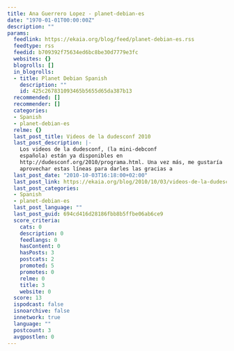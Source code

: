 ```yaml
---
title: Ana Guerrero Lopez - planet-debian-es
date: "1970-01-01T00:00:00Z"
description: ""
params:
  feedlink: https://ekaia.org/blog/feed/planet-debian-es.rss
  feedtype: rss
  feedid: b709392f75634ed6bc8be30d7779e3fc
  websites: {}
  blogrolls: []
  in_blogrolls:
  - title: Planet Debian Spanish
    description: ""
    id: 425c267831093465b5655d65da387b13
  recommended: []
  recommender: []
  categories:
  - Spanish
  - planet-debian-es
  relme: {}
  last_post_title: Videos de la dudesconf 2010
  last_post_description: |-
    Los videos de la dudesconf, (la mini-debconf
    española) están ya disponibles en
    http://dudesconf.org/2010/programa.html. Una vez más, me gustaría
    aprovechar estas líneas para darles las gracias a
  last_post_date: "2010-10-03T16:18:00+02:00"
  last_post_link: https://ekaia.org/blog/2010/10/03/videos-de-la-dudesconf-2010/
  last_post_categories:
  - Spanish
  - planet-debian-es
  last_post_language: ""
  last_post_guid: 694cd416d28186fbb8b5ffbe06ab6ce9
  score_criteria:
    cats: 0
    description: 0
    feedlangs: 0
    hasContent: 0
    hasPosts: 3
    postcats: 2
    promoted: 5
    promotes: 0
    relme: 0
    title: 3
    website: 0
  score: 13
  ispodcast: false
  isnoarchive: false
  innetwork: true
  language: ""
  postcount: 3
  avgpostlen: 0
---
```

